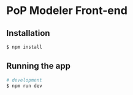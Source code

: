 # PoP Modeler Front-end

## Installation

```bash
$ npm install
```

## Running the app

```bash
# development
$ npm run dev
```
